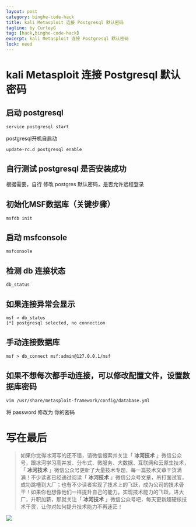 ```yaml
---
layout: post
category: binghe-code-hack
title: kali Metasploit 连接 Postgresql 默认密码
tagline: by CurleyG
tag: [hack,binghe-code-hack]
excerpt: kali Metasploit 连接 Postgresql 默认密码
lock: need
---
```


# kali Metasploit 连接 Postgresql 默认密码

## 启动 postgresql 

```
service postgresql start
```

postgresql开机自启动

```
update-rc.d postgresql enable
```

## 自行测试 postgresql 是否安装成功

根据需要，自行 修改 postgres 默认密码，是否允许远程登录

## 初始化MSF数据库（关键步骤）

```
msfdb init
```

## 启动 msfconsole

```
msfconsole
```

## 检测 db 连接状态

```
db_status
```

## 如果连接异常会显示

```
msf > db_status
[*] postgresql selected, no connection
```

## 手动连接数据库

```
msf > db_connect msf:admin@127.0.0.1/msf
```

## 如果不想每次都手动连接，可以修改配置文件，设置数据库密码

```
vim /usr/share/metasploit-framework/config/database.yml
```

将 password 修改为 你的密码

# 写在最后

> 如果你觉得冰河写的还不错，请微信搜索并关注「 **冰河技术** 」微信公众号，跟冰河学习高并发、分布式、微服务、大数据、互联网和云原生技术，「 **冰河技术** 」微信公众号更新了大量技术专题，每一篇技术文章干货满满！不少读者已经通过阅读「 **冰河技术** 」微信公众号文章，吊打面试官，成功跳槽到大厂；也有不少读者实现了技术上的飞跃，成为公司的技术骨干！如果你也想像他们一样提升自己的能力，实现技术能力的飞跃，进大厂，升职加薪，那就关注「 **冰河技术** 」微信公众号吧，每天更新超硬核技术干货，让你对如何提升技术能力不再迷茫！


![](https://img-blog.csdnimg.cn/20200906013715889.png)
